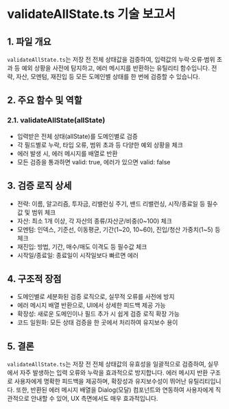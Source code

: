 # validateAllState.ts 기술 보고서

## 1. 파일 개요

`validateAllState.ts`는 저장 전 전체 상태값을 검증하여, 입력값의 누락·오류·범위 초과 등 예외 상황을 사전에 탐지하고, 에러 메시지를 반환하는 유틸리티 함수입니다. 전략, 자산, 모멘텀, 재진입 등 모든 도메인별 상태를 한 번에 검증할 수 있습니다.

## 2. 주요 함수 및 역할

### 2.1. validateAllState(allState)
- 입력받은 전체 상태(allState)를 도메인별로 검증
- 각 필드별로 누락, 타입 오류, 범위 초과 등 다양한 예외 상황을 체크
- 에러 발생 시, 에러 메시지를 배열로 반환
- 모든 검증을 통과하면 valid: true, 에러가 있으면 valid: false

## 3. 검증 로직 상세

- 전략: 이름, 알고리즘, 투자금, 리밸런싱 주기, 밴드 리밸런싱, 시작/종료일 등 필수값 및 범위 체크
- 자산: 최소 1개 이상, 각 자산의 종류/자산군/비중(0~100) 체크
- 모멘텀: 인덱스, 기준선, 이동평균, 기간(1~20, 10~60), 진입/청산 가중치(1~5) 등 체크
- 재진입: 방법, 기간, 매수/매도 이격도 등 필수값 체크
- 시작일/종료일: 종료일이 시작일보다 빠르면 에러

## 4. 구조적 장점

- 도메인별로 세분화된 검증 로직으로, 실무적 오류를 사전에 방지
- 에러 메시지 배열 반환으로, UI에서 상세한 피드백 제공 가능
- 확장성: 새로운 도메인이나 필드 추가 시 쉽게 검증 로직 확장 가능
- 코드 일원화: 모든 상태 검증을 한 곳에서 처리하여 유지보수 용이

## 5. 결론

`validateAllState.ts`는 저장 전 전체 상태값의 유효성을 일괄적으로 검증하여, 실무에서 자주 발생하는 입력 오류와 누락을 효과적으로 방지합니다. 에러 메시지 반환 구조로 사용자에게 명확한 피드백을 제공하며, 확장성과 유지보수성이 뛰어난 유틸리티입니다.
또한, 반환된 에러 메시지 배열을 Dialog(모달) 컴포넌트와 연동하여 사용자에게 직관적으로 안내할 수 있어, UX 측면에서도 매우 효과적입니다.

